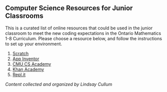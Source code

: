 ## Computer Science Resources for Junior Classrooms

This is a curated list of online resources that could be used in the junior classroom to meet the new coding expectations in the Ontario Mathematics 1-8 Curriculum. Please choose a resource below, and follow the instructions to set up your environment.

1. [Scratch](/scratch.md)
2. [App Inventor](/app-inventor.md)
3. [CMU CS Academy](/cmu-cs-academy.md)
4. [Khan Academy](/khan-academy.md)
5. [Repl.it](/replit.md)

_Content collected and organized by Lindsay Cullum_
